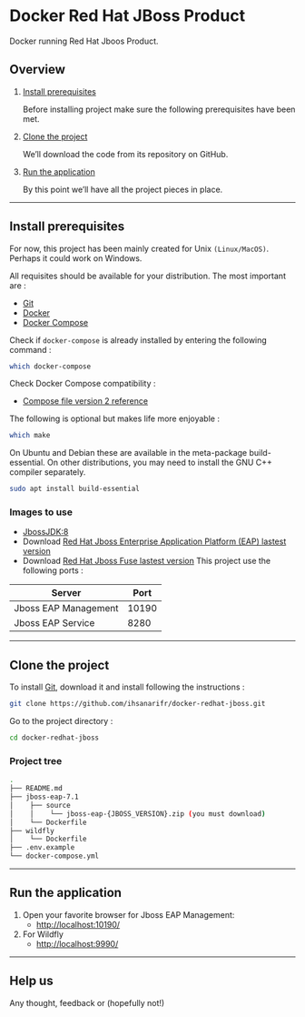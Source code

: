 # Docker Red Hat JBoss Product

Docker running Red Hat Jboos Product.

## Overview

1. [Install prerequisites](#install-prerequisites)

    Before installing project make sure the following prerequisites have been met.

2. [Clone the project](#clone-the-project)

    We’ll download the code from its repository on GitHub.

3. [Run the application](#run-the-application)

    By this point we’ll have all the project pieces in place.
___

## Install prerequisites

For now, this project has been mainly created for Unix `(Linux/MacOS)`. Perhaps it could work on Windows.

All requisites should be available for your distribution. The most important are :

* [Git](https://git-scm.com/downloads)
* [Docker](https://docs.docker.com/engine/installation/)
* [Docker Compose](https://docs.docker.com/compose/install/)

Check if `docker-compose` is already installed by entering the following command : 

```sh
which docker-compose
```

Check Docker Compose compatibility :

* [Compose file version 2 reference](https://docs.docker.com/compose/compose-file/)

The following is optional but makes life more enjoyable :

```sh
which make
```

On Ubuntu and Debian these are available in the meta-package build-essential. On other distributions, you may need to install the GNU C++ compiler separately.

```sh
sudo apt install build-essential
```

### Images to use
* [JbossJDK:8](https://hub.docker.com/r/jboss/base-jdk/)
* Download [Red Hat Jboss Enterprise Application Platform (EAP) lastest version](https://developers.redhat.com/products/eap/download/?referrer=jbd)
* Download [Red Hat Jboss Fuse lastest version](https://developers.redhat.com/products/fuse/download/)
This project use the following ports :

| Server               |  Port  |
|----------------------|--------|
| Jboss EAP Management |  10190 |
| Jboss EAP Service    |  8280  |
___

## Clone the project

To install [Git](http://git-scm.com/book/en/v2/Getting-Started-Installing-Git), download it and install following the instructions :

```sh
git clone https://github.com/ihsanarifr/docker-redhat-jboss.git
```

Go to the project directory :

```sh
cd docker-redhat-jboss
```

### Project tree

```sh
.
├── README.md
├── jboss-eap-7.1
│    ├── source
│    │    └── jboss-eap-{JBOSS_VERSION}.zip (you must download)
│    └── Dockerfile
├── wildfly
│    └── Dockerfile
├── .env.example
└── docker-compose.yml
```

___

## Run the application

1. Open your favorite browser for Jboss EAP Management:
    * [http://localhost:10190/](http://localhost:10190/)
2. For Wildfly
    * [http://localhost:9990/](http://localhost:9990/)
___

## Help us

Any thought, feedback or (hopefully not!)